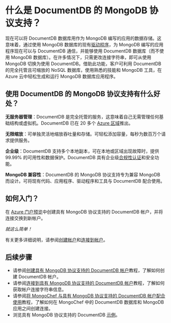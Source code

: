 <properties
    pageTitle="什么是 DocumentDB 的 MongoDB 协议支持？| Azure"
    description="什么是 DocumentDB 的 MongoDB 协议支持？ 借助它，可将 Azure DocumentDB（托管的基于云的服务）用作为 MongoDB 编写的应用的数据存储。"
    keywords="什么是 MongoDB"
    services="documentdb"
    author="AndrewHoh"
    manager="jhubbard"
    editor=""
    documentationcenter="" />
<tags
    ms.assetid="4afaf40d-c560-42e0-83b4-a64d94671f0a"
    ms.service="documentdb"
    ms.workload="data-services"
    ms.tgt_pltfrm="na"
    ms.devlang="na"
    ms.topic="article"
    ms.date="11/23/2016"
    wacn.date="01/16/2017"
    ms.author="anhoh" />  


# 什么是 DocumentDB 的 MongoDB 协议支持？

现在可以将 DocumentDB 数据库用作为 MongoDB 编写的应用的数据存储。这意味着，通过使用 MongoDB 数据库的现有[驱动程序](https://docs.mongodb.org/ecosystem/drivers/)，为 MongoDB 编写的应用程序现在可以与 DocumentDB 通信，并能够使用 DocumentDB 数据库（而不使用 MongoDB 数据库）。在许多情况下，只需更改连接字符串，即可从使用 MongoDB 切换为使用 DocumentDB。借助此功能，客户可利用 DocumentDB 的完全托管且可缩放的 NoSQL 数据库，使用熟悉的技能和 MongoDB 工具，在 Azure 云中轻松生成和运行 MongoDB 数据库应用程序。

## 使用 DocumentDB 的 MongoDB 协议支持有什么好处？
**无服务器管理**：DocumentDB 是完全托管的服务，这意味着自己无需管理任何基础结构或虚拟机。DocumentDB 已在 20 多个 [Azure 区域](https://azure.microsoft.com/regions/)推出。

**无限缩放**：可单独灵活地缩放吞吐量和存储。可轻松添加容量，每秒为数百万个请求提供服务。

**企业级**：DocumentDB 支持多个本地副本，可在本地或区域出现故障时，提供 99.99% 的可用性和数据保护。DocumentDB 具有企业级[合规性认证](https://www.microsoft.com/trustcenter)和安全功能。

**MongoDB 兼容性**：DocumentDB 的 MongoDB 协议支持专为兼容 MongoDB 而设计。可将现有代码、应用程序、驱动程序和工具与 DocumentDB 配合使用。

## 如何入门？
在 [Azure 门户预览](https://portal.azure.cn)中创建具有 MongoDB 协议支持的 DocumentDB 帐户，并将连接交换到新帐户。

*就这么简单！*

有关更多详细说明，请参阅[创建帐户](/documentation/articles/documentdb-create-mongodb-account/)和[连接到帐户](/documentation/articles/documentdb-connect-mongodb-account/)。

## 后续步骤
- 请参阅[创建具有 MongoDB 协议支持的 DocumentDB 帐户](/documentation/articles/documentdb-create-mongodb-account/)教程，了解如何创建 DocumentDB 帐户。
- 请参阅[连接到具有 MongoDB 协议支持的 DocumentDB 帐户](/documentation/articles/documentdb-connect-mongodb-account/)教程，了解如何获取帐户连接字符串信息。
- 请参阅[将 MongoChef 与具有 MongoDB 协议支持的 DocumentDB 帐户配合使用](/documentation/articles/documentdb-mongodb-mongochef/)教程，了解如何在 MongoChef 中的 DocumentDB 数据库和 MongoDB 应用之间创建连接。
- 浏览具有 MongoDB 协议支持的 DocumentDB [示例](/documentation/articles/documentdb-mongodb-samples/)。

<!---HONumber=Mooncake_0109_2017-->

